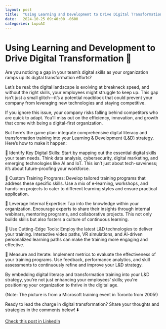 ```yaml
---
layout: post
title:  "Using Learning and Development to Drive Digital Transformation 🚀"
date:   2024-10-25 09:40:00 -0600
categories: LupoAI
---
```


# Using Learning and Development to Drive Digital Transformation 🚀

Are you noticing a gap in your team’s digital skills as your organization ramps up its digital transformation efforts?

Let’s be real: the digital landscape is evolving at breakneck speed, and without the right skills, your employees might struggle to keep up. This gap isn’t just a small glitch—it’s a potential roadblock that could prevent your company from leveraging new technologies and staying competitive.

If you ignore this issue, your company risks falling behind competitors who are quick to adapt. You'll miss out on the efficiency, innovation, and growth that come with being a digital-first organization.

But here’s the game plan: integrate comprehensive digital literacy and transformation training into your Learning & Development (L&D) strategy. Here’s how to make it happen:

📌 Identify Key Digital Skills: Start by mapping out the essential digital skills your team needs. Think data analysis, cybersecurity, digital marketing, and emerging technologies like AI and IoT. This isn’t just about tech-savviness; it’s about future-proofing your workforce.

📌 Custom Training Programs: Develop tailored training programs that address these specific skills. Use a mix of e-learning, workshops, and hands-on projects to cater to different learning styles and ensure practical application.

📌 Leverage Internal Expertise: Tap into the knowledge within your organization. Encourage experts to share their insights through internal webinars, mentoring programs, and collaborative projects. This not only builds skills but also fosters a culture of continuous learning.

📌 Use Cutting-Edge Tools: Employ the latest L&D technologies to deliver your training. Interactive video paths, VR simulations, and AI-driven personalized learning paths can make the training more engaging and effective.

📌 Measure and Iterate: Implement metrics to evaluate the effectiveness of your training programs. Use feedback, performance analytics, and skill assessments to continuously refine and improve your L&D strategy.

By embedding digital literacy and transformation training into your L&D strategy, you're not just enhancing your employees’ skills; you're positioning your organization to thrive in the digital age.

(Note: The picture is from a Microsoft training event in Toronto from 2005!)

Ready to lead the charge in digital transformation? Share your thoughts and strategies in the comments below! ⬇️

[Check this post in LinkedIn](https://www.linkedin.com/posts/xmorera_digitaltransformation-learninganddevelopment-activity-7255573850128531456-bfYU?utm_source=share&utm_medium=member_desktop)